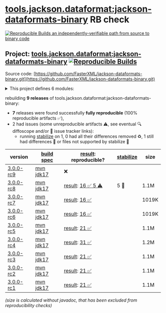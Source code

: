 [tools.jackson.dataformat:jackson-dataformats-binary](https://central.sonatype.com/artifact/tools.jackson.dataformat/jackson-dataformats-binary/versions) RB check
=======

[![Reproducible Builds](https://reproducible-builds.org/images/logos/rb.svg) an independently-verifiable path from source to binary code](https://reproducible-builds.org/)

## Project: [tools.jackson.dataformat:jackson-dataformats-binary](https://central.sonatype.com/artifact/tools.jackson.dataformat/jackson-dataformats-binary/versions) [![Reproducible Builds](https://img.shields.io/endpoint?url=https://raw.githubusercontent.com/jvm-repo-rebuild/reproducible-central/master/content/tools/jackson/dataformat/jackson-dataformats-binary/badge.json)](https://github.com/jvm-repo-rebuild/reproducible-central/blob/master/content/tools/jackson/dataformat/jackson-dataformats-binary/README.md)

Source code: [https://github.com/FasterXML/jackson-dataformats-binary.git](https://github.com/FasterXML/jackson-dataformats-binary.git)

<details><summary>This project defines 6 modules:</summary>

* [tools.jackson.dataformat:jackson-dataformat-avro](https://central.sonatype.com/artifact/tools.jackson.dataformat/jackson-dataformat-avro/overview)
* [tools.jackson.dataformat:jackson-dataformat-cbor](https://central.sonatype.com/artifact/tools.jackson.dataformat/jackson-dataformat-cbor/overview)
* [tools.jackson.dataformat:jackson-dataformat-ion](https://central.sonatype.com/artifact/tools.jackson.dataformat/jackson-dataformat-ion/overview)
* [tools.jackson.dataformat:jackson-dataformat-protobuf](https://central.sonatype.com/artifact/tools.jackson.dataformat/jackson-dataformat-protobuf/overview)
* [tools.jackson.dataformat:jackson-dataformat-smile](https://central.sonatype.com/artifact/tools.jackson.dataformat/jackson-dataformat-smile/overview)
* [tools.jackson.dataformat:jackson-dataformats-binary](https://central.sonatype.com/artifact/tools.jackson.dataformat/jackson-dataformats-binary/overview)
</details>

rebuilding **9 releases** of tools.jackson.dataformat:jackson-dataformats-binary:
- **7** releases were found successfully **fully reproducible** (100% reproducible artifacts :white_check_mark:),
- 2 had issues (some unreproducible artifacts :warning:, see eventual :mag: diffoscope and/or :memo: issue tracker links):
  - running [stabilize](doc/stabilize.md) on 1, 0 had all their differences removed :recycle:, 1 still had differences :rotating_light: or files not supported by stabilize :no_entry_sign:

| version | [build spec](/BUILDSPEC.md) | [result](https://reproducible-builds.org/docs/jvm/): reproducible? | [stabilize](https://github.com/google/oss-rebuild/blob/main/cmd/stabilize/README.md) | size |
| -- | --------- | ------ | ------ | -- |
| [3.0.0-rc9](https://central.sonatype.com/artifact/tools.jackson.dataformat/jackson-dataformats-binary/3.0.0-rc9/pom) | [mvn jdk17](jackson-dataformats-binary-3.0.0-rc9.buildspec) | :x: | |
| [3.0.0-rc8](https://central.sonatype.com/artifact/tools.jackson.dataformat/jackson-dataformats-binary/3.0.0-rc8/pom) | [mvn jdk17](jackson-dataformats-binary-3.0.0-rc8.buildspec) | [result](jackson-dataformats-binary-3.0.0-rc8.buildinfo): [16 :white_check_mark:  5 :warning:](jackson-dataformats-binary-3.0.0-rc8.buildcompare) | 5 :no_entry_sign: | 1.1M |
| [3.0.0-rc7](https://central.sonatype.com/artifact/tools.jackson.dataformat/jackson-dataformats-binary/3.0.0-rc7/pom) | [mvn jdk17](jackson-dataformats-binary-3.0.0-rc7.buildspec) | [result](jackson-dataformats-binary-3.0.0-rc7.buildinfo): [16 :white_check_mark: ](jackson-dataformats-binary-3.0.0-rc7.buildcompare) | | 1019K |
| [3.0.0-rc6](https://central.sonatype.com/artifact/tools.jackson.dataformat/jackson-dataformats-binary/3.0.0-rc6/pom) | [mvn jdk17](jackson-dataformats-binary-3.0.0-rc6.buildspec) | [result](jackson-dataformats-binary-3.0.0-rc6.buildinfo): [16 :white_check_mark: ](jackson-dataformats-binary-3.0.0-rc6.buildcompare) | | 1019K |
| [3.0.0-rc5](https://central.sonatype.com/artifact/tools.jackson.dataformat/jackson-dataformats-binary/3.0.0-rc5/pom) | [mvn jdk17](jackson-dataformats-binary-3.0.0-rc5.buildspec) | [result](jackson-dataformats-binary-3.0.0-rc5.buildinfo): [21 :white_check_mark: ](jackson-dataformats-binary-3.0.0-rc5.buildcompare) | | 1.1M |
| [3.0.0-rc4](https://central.sonatype.com/artifact/tools.jackson.dataformat/jackson-dataformats-binary/3.0.0-rc4/pom) | [mvn jdk17](jackson-dataformats-binary-3.0.0-rc4.buildspec) | [result](jackson-dataformats-binary-3.0.0-rc4.buildinfo): [31 :white_check_mark: ](jackson-dataformats-binary-3.0.0-rc4.buildcompare) | | 1.2M |
| [3.0.0-rc3](https://central.sonatype.com/artifact/tools.jackson.dataformat/jackson-dataformats-binary/3.0.0-rc3/pom) | [mvn jdk17](jackson-dataformats-binary-3.0.0-rc3.buildspec) | [result](jackson-dataformats-binary-3.0.0-rc3.buildinfo): [21 :white_check_mark: ](jackson-dataformats-binary-3.0.0-rc3.buildcompare) | | 1.1M |
| [3.0.0-rc2](https://central.sonatype.com/artifact/tools.jackson.dataformat/jackson-dataformats-binary/3.0.0-rc2/pom) | [mvn jdk17](jackson-dataformats-binary-3.0.0-rc2.buildspec) | [result](jackson-dataformats-binary-3.0.0-rc2.buildinfo): [21 :white_check_mark: ](jackson-dataformats-binary-3.0.0-rc2.buildcompare) | | 1.1M |
| [3.0.0-rc1](https://central.sonatype.com/artifact/tools.jackson.dataformat/jackson-dataformats-binary/3.0.0-rc1/pom) | [mvn jdk17](jackson-dataformats-binary-3.0.0-rc1.buildspec) | [result](jackson-dataformats-binary-3.0.0-rc1.buildinfo): [21 :white_check_mark: ](jackson-dataformats-binary-3.0.0-rc1.buildcompare) | | 1.1M |

<i>(size is calculated without javadoc, that has been excluded from reproducibility checks)</i>
